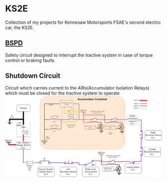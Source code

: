 # KS2E
Collection of my projects for Kennesaw Motorsports FSAE's second electric car, the KS2E.
## [BSPD](KS2E-BSPD)
Safety circuit designed to interrupt the tractive system in case of torque control or braking faults
## Shutdown Circuit
Circuit which carries current to the AIRs(Accumulator Isolation Relays) which must be closed for the tractive system to operate
<img src="/SHUTDOWNCIRCUITKS2E.drawio (3).png" width="600">

